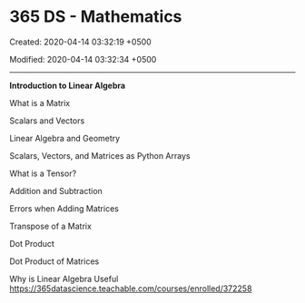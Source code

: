 # 365 DS - Mathematics

Created: 2020-04-14 03:32:19 +0500

Modified: 2020-04-14 03:32:34 +0500

---

**Introduction to Linear Algebra**

What is a Matrix

Scalars and Vectors

Linear Algebra and Geometry

Scalars, Vectors, and Matrices as Python Arrays

What is a Tensor?

Addition and Subtraction

Errors when Adding Matrices

Transpose of a Matrix

Dot Product

Dot Product of Matrices

Why is Linear Algebra Useful
<https://365datascience.teachable.com/courses/enrolled/372258>
